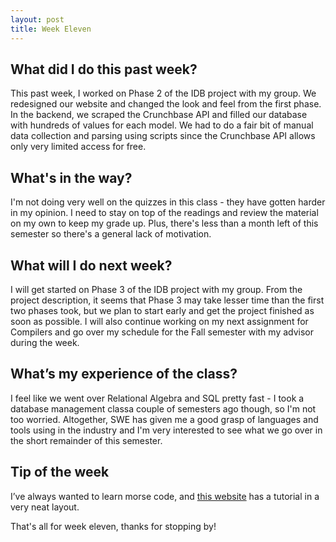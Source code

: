 ```yaml
---
layout: post
title: Week Eleven
---
```


## What did I do this past week? ##

This past week, I worked on Phase 2 of the IDB project with my group. We redesigned our website and changed the look and feel from the first phase. In the backend, we scraped the Crunchbase API and filled our database with hundreds of values for each model. We had to do a fair bit of manual data collection and parsing using scripts since the Crunchbase API allows only very limited access for free.

## What's in the way? ##

I'm not doing very well on the quizzes in this class - they have gotten harder in my opinion. I need to stay on top of the readings and review the material on my own to keep my grade up. Plus, there's less than a month left of this semester so there's a general lack of motivation.

## What will I do next week? ##

I will get started on Phase 3 of the IDB project with my group. From the project description, it seems that Phase 3 may take lesser time than the first two phases took, but we plan to start early and get the project finished as soon as possible. I will also continue working on my next assignment for Compilers and go over my schedule for the Fall semester with my advisor during the week. 

## What’s my experience of the class? ##

I feel like we went over Relational Algebra and SQL pretty fast - I took a database management classa couple of semesters ago though, so I'm not too worried. Altogether, SWE has given me a good grasp of languages and tools using in the industry and I'm very interested to see what we go over in the short remainder of this semester.

## Tip of the week ##

I’ve always wanted to learn morse code, and [this website](https://www.morsecode.io/) has a tutorial in a very neat layout.

That's all for week eleven, thanks for stopping by!
